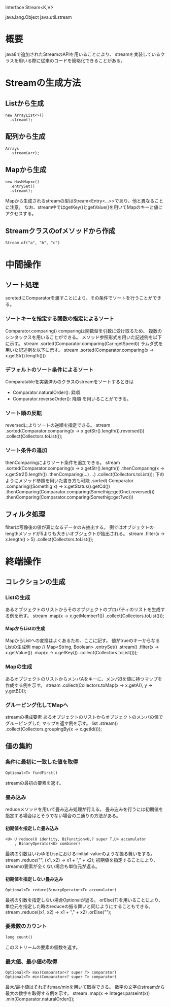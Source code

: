 Interface Stream<K,V>

java.lang.Object
  java.util.stream

# 概要
java8で追加されたStreamのAPIを用いることにより、
streamを実装しているクラスを用いる際に従来のコードを簡略化できることがある。

# Streamの生成方法
## Listから生成
    new ArrayList<>()
      .stream();
##  配列から生成
    Arrays
      .stream(arr);
## Mapから生成
    new HashMap<>()
      .entrySet()
      .stream();
Mapから生成されるstreamの型はStream<Entry<...>>であり、他と異なることに注意。
なお、stream中ではgetKey()とgetValue()を用いてMapのキーと値にアクセスする。
## Streamクラスのofメソッドから作成
    Stream.of("a", "b", "c")

# 中間操作
## ソート処理
soretedにComparatorを渡すことにより、その条件でソートを行うことができる。
### ソートキーを指定する関数の指定によるソート
Comparator.comparing()
comparingは関数型を引数に受け取るため、
複数のシンタックスを用いることができる。
メソッド参照形式を用いた記述例を以下に示す。
    stream
      .sorted(Comparator.comparing(Car::getSpeed))
ラムダ式を用いた記述例を以下に示す。
    stream
      .sorted(Comparator.comparing(x -> x.getStr().length()))
### デフォルトのソート条件によるソート
Comparatableを実装済みのクラスのstreamをソートするときは
- Comparator.naturalOrder(): 昇順
- Comparator.reverseOrder(): 降順 
を用いることができる。
### ソート順の反転
reversedによりソートの逆順を指定できる。
    stream
      .sorted(Comparator.comparing(x -> x.getStr().length()).reversed())
      .collect(Collectors.toList());
### ソート条件の追加
thenComparingによりソート条件を追加できる。
    stream
      .sorted(Comparator.comparing(x -> x.getStr().length())
        .thenComparing(x -> x.getStr2().length())
        .thenComparing(...)
        ...)
      .collect(Collectors.toList());
下のようにメソッド参照を用いた書き方も可能
      .sorted(
          Comparator
          .comparing((Somethig x) -> x.getStatus().getCd())
          .thenComparing(Comparator.comparing(Somethig::getOne).reversed())
          .thenComparing(Comparator.comparing(Somethig::getTwo)))

## フィルタ処理
filterは写像後の値が真になるデータのみ抽出する。
例ではオブジェクトのlengthメソッドが5よりも大きいオブジェクトが抽出される。
    stream
      .filter(x -> x.length() > 5)
      .collect(Collectors.toList());

# 終端操作
## コレクションの生成
### Listの生成
あるオブジェクトのリストからそのオブジェクトのプロパティのリストを生成する例を示す。
    stream
      .map(x -> x.getMember1())
      .collect(Collectors.toList()));
#### MapからListの生成
MapからListへの変換はよくあるため、ここに記す。
値がtrueのキーからなるListの生成例
    map    // Map<String, Boolean>
      .entrySet()
      .stream()
      .filter(x -> x.getValue())
      .map(x -> x.getKey())
      .collect(Collectors.toList()));
### Mapの生成
あるオブジェクトのリストからメンバAをキーに、メンバBを値に持つマップを作成する例を示す。
    stream
      .collect(Collectors.toMap(x -> x.getA(), y -> y.getB()));
### グルーピング化してMapへ
streamの構成要素
あるオブジェクトのリストからオブジェクトのメンバの値でグルーピングした
マップを返す例を示す。
    list
      .stream()
      .collect(Collectors.groupingBy(x -> x.getId()));

## 値の集約
### 条件に最初に一致した値を取得
    Optional<T> findFirst()
streamの最初の要素を返す。

### 畳み込み
reduceメソッドを用いて畳み込み処理が行える。
畳み込みを行うには初期値を指定する場合はとそうでない場合の二通りの方法がある。
#### 初期値を指定した畳み込み
    <U> U reduce(U identity, BiFunction<U,? super T,U> accumulator
        , BinaryOperator<U> combiner)
最初の引数はいわゆるLispにおける:initial-valueのような振る舞いをする。
    stream
      .reduce("", (x1, x2) -> x1 + "," + x2);
初期値を指定することにより、streamの要素が全くない場合も単位元が返る。
#### 初期値を指定しない畳み込み
    Optional<T> reduce(BinaryOperator<T> accumulator)
最初の引数を指定しない場合Optionalが返る。
orElse(T)を用いることにより、
単位元を指定した時のreduceの振る舞いと同じようにすることもできる。
    stream
      .reduce((x1, x2) -> x1 + "," + x2)
      .orElse("");

### 要素数のカウント
    long count()
このストリームの要素の個数を返す。

### 最大値、最小値の取得
    Optional<T> max(Comparator<? super T> comparator)
    Optional<T> min(Comparator<? super T> comparator)
最大/最小値はそれぞれmax/minを用いて取得できる。
数字の文字のstreamから最大の数字を取得する例を示す。
    stream
      .map(x -> Integer.parseInt(x))
      .min(Comparator.naturalOrder());
